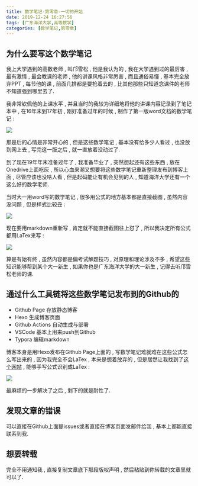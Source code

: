 ```yaml
---
title: 数学笔记-第零章-一切的开始
date: 2019-12-24 16:27:56
tags: [广东海洋大学,高等数学]
categories: [数学笔记,第零章]
---
```


## 为什么要写这个数学笔记

我上大学遇到的高数老师 , 叫邝雪松 , 他是我认为的 , 我在大学遇到过的最厉害 , 最有激情 , 最会教课的老师 , 他的讲课风格非常厉害 , 而且通俗易懂 , 基本完全放弃PPT , 每节他的课 , 前面几排都是要抢着去的 , 比其他那些只知道念课件的老师不知道强到哪里去了.

我非常钦佩他的上课水平 , 并且当时的我较为详细地将他的讲课内容记录到了笔记本中 , 在16年末到17年初 , 刚好准备过年的时候 , 制作了第一版word文档的数学笔记 :

![](https://i.loli.net/2019/12/26/UJCGe4xFOVEqjWL.png)

<!-- more -->

那是后的心情是非常开心的 , 但是这些数学笔记 , 基本没有给多少人看过 , 也没放到网上去 , 写完这一版之后 , 就一直放着没动过了.

到了现在19年年末准备过年了 , 我准备毕业了 , 突然想起还有这些东西 , 放在Onedrive上面吃灰 , 所以心血来潮又想要将这些数学笔记重新整理发布到博客上面 , 尽管应该也没啥人看 , 但是起码能让有机会见到的人 , 知道海洋大学还有一个这么好的数学老师.

当时大一用word写的数学笔记 , 很多用公式的地方基本都是直接截图 , 虽然内容没问题 , 但是样式比较丑 :

![](https://i.loli.net/2019/12/26/1Zragc4NLPztKGq.png)

现在要用markdown重新写 , 肯定就不能直接截图往上怼了 , 所以我决定所有公式都用LaTex来写 :

![](https://i.loli.net/2019/12/26/XMGF5qzI4KhZWPa.png)

算是有始有终 , 虽然内容都是偏考试解题技巧 , 对原理和理论涉及不多 , 希望这些知识能够帮到某个大一新生 , 如果你也是广东海洋大学的大一新生 , 记得去听邝雪松老师的课.

## 通过什么工具链将这些数学笔记发布到的Github的

- Github Page 存放静态博客
- Hexo 生成博客页面
- Github Actions 自动生成与部署
- VSCode 基本上用来push到Github
- Typora 编辑markdown

博客本身是用Hexo发布在Github Page上面的 , 写数学笔记难就难在这些公式怎么写出来的  ,  因为我完全不会LaTex , 本来是想着放弃的 , 但是居然让我找到了[这个网站](http://www.wiris.com/editor/demo/zh/developers#toolbars) , 能够手写公式识别成LaTex :

![](https://i.loli.net/2019/12/26/owVKLiyRQxYItu7.png)

最麻烦的一步解决了之后 , 剩下的就是耐性了.

## 发现文章的错误

可以直接在Github上面提issues或者直接在博客页面发邮件给我 , 基本上都能直接联系到我.

## 想要转载

完全不用通知我 , 直接复制文章底下那段版权声明 , 然后粘贴到你转载的文章里就可以了.